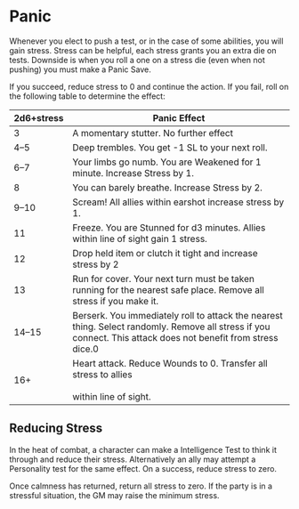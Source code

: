 # Panic
Whenever you elect to push a test, or in the case of some abilities, you will gain stress. Stress can be helpful, each stress grants you an extra die on tests. Downside is when you roll a one on a stress die (even when not pushing) you must make a Panic Save.

If you succeed, reduce stress to 0 and continue the action. If you fail, roll on the following table to determine the effect:

| 2d6+stress | Panic Effect                                                                                                                                                  |
| ---------- | ------------------------------------------------------------------------------------------------------------------------------------------------------------- |
| 3          | A momentary stutter. No further effect                                                                                                                        |
| 4–5        | Deep trembles. You get -1 SL to your next roll.                                                                                                               |
| 6–7        | Your limbs go numb. You are Weakened for 1 minute. Increase Stress by 1.                                                                                      |
| 8          | You can barely breathe. Increase Stress by 2.                                                                                                                 |
| 9–10       | Scream! All allies within earshot increase stress by 1.                                                                                                       |
| 11         | Freeze. You are Stunned for d3 minutes. Allies within line of sight gain 1 stress.                                                                            |
| 12         | Drop held item or clutch it tight and increase stress by 2                                                                                                    |
| 13         | Run for cover. Your next turn must be taken running for the nearest safe place. Remove all stress if you make it.                                             |
| 14–15      | Berserk. You immediately roll to attack the nearest thing. Select randomly. Remove all stress if you connect. This attack does not benefit from stress dice.0 |
| 16+        | Heart attack. Reduce Wounds to 0. Transfer all stress to allies<br><br>within line of sight.                                                                  |
## Reducing Stress
In the heat of combat, a character can make a Intelligence Test to think it through and reduce their stress. Alternatively an ally may attempt a Personality test for the same effect. On a success, reduce stress to zero.

Once calmness has returned, return all stress to zero. If the party is in a stressful situation, the GM may raise the minimum stress.
